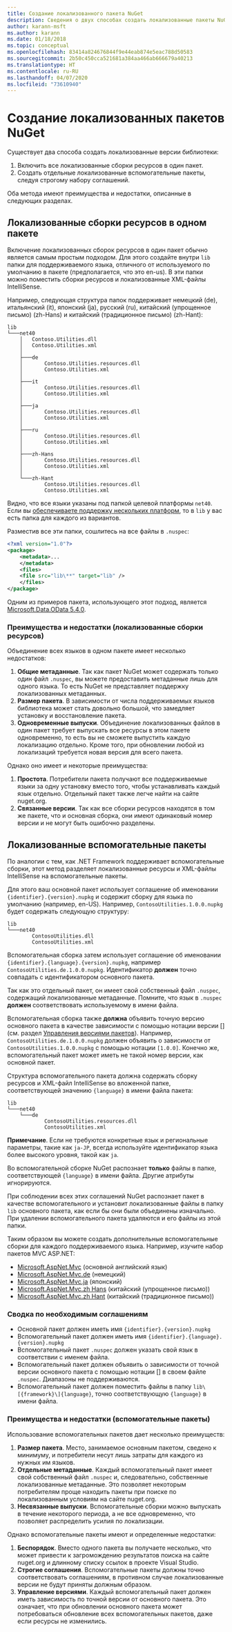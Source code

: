```yaml
---
title: Создание локализованного пакета NuGet
description: Сведения о двух способах создать локализованные пакеты NuGet, включив все сборки в один пакет или опубликовав отдельные сборки.
author: karann-msft
ms.author: karann
ms.date: 01/18/2018
ms.topic: conceptual
ms.openlocfilehash: 83414a824676844f9e44eab874e5eac788d50583
ms.sourcegitcommit: 2b50c450cca521681a384aa466ab666679a40213
ms.translationtype: HT
ms.contentlocale: ru-RU
ms.lasthandoff: 04/07/2020
ms.locfileid: "73610940"
---
```

# <a name="creating-localized-nuget-packages"></a>Создание локализованных пакетов NuGet

Существует два способа создать локализованные версии библиотеки:

1. Включить все локализованные сборки ресурсов в один пакет.
1. Создать отдельные локализованные вспомогательные пакеты, следуя строгому набору соглашений.

Оба метода имеют преимущества и недостатки, описанные в следующих разделах.

## <a name="localized-resource-assemblies-in-a-single-package"></a>Локализованные сборки ресурсов в одном пакете

Включение локализованных сборок ресурсов в один пакет обычно является самым простым подходом. Для этого создайте внутри `lib` папки для поддерживаемого языка, отличного от используемого по умолчанию в пакете (предполагается, что это en-us). В эти папки можно поместить сборки ресурсов и локализованные XML-файлы IntelliSense.

Например, следующая структура папок поддерживает немецкий (de), итальянский (it), японский (ja), русский (ru), китайский (упрощенное письмо) (zh-Hans) и китайский (традиционное письмо) (zh-Hant):

    lib
    └───net40
        │   Contoso.Utilities.dll
        │   Contoso.Utilities.xml
        │
        ├───de
        │       Contoso.Utilities.resources.dll
        │       Contoso.Utilities.xml
        │
        ├───it
        │       Contoso.Utilities.resources.dll
        │       Contoso.Utilities.xml
        │
        ├───ja
        │       Contoso.Utilities.resources.dll
        │       Contoso.Utilities.xml
        │
        ├───ru
        │       Contoso.Utilities.resources.dll
        │       Contoso.Utilities.xml
        │
        ├───zh-Hans
        │       Contoso.Utilities.resources.dll
        │       Contoso.Utilities.xml
        │
        └───zh-Hant
                Contoso.Utilities.resources.dll
                Contoso.Utilities.xml

Видно, что все языки указаны под папкой целевой платформы `net40`. Если вы [обеспечиваете поддержку нескольких платформ](../create-packages/supporting-multiple-target-frameworks.md), то в `lib` у вас есть папка для каждого из вариантов.

Разместив все эти папки, сошлитесь на все файлы в `.nuspec`:

```xml
<?xml version="1.0"?>
<package>
    <metadata>...
    </metadata>
    <files>
    <file src="lib\**" target="lib" />
    </files>
</package>
```

Одним из примеров пакета, использующего этот подход, является [Microsoft.Data.OData 5.4.0](https://nuget.org/packages/Microsoft.Data.OData/5.4.0).

### <a name="advantages-and-disadvantages-localized-resource-assemblies"></a>Преимущества и недостатки (локализованные сборки ресурсов)

Объединение всех языков в одном пакете имеет несколько недостатков:

1. **Общие метаданные**. Так как пакет NuGet может содержать только один файл `.nuspec`, вы можете предоставить метаданные лишь для одного языка. То есть NuGet не представляет поддержку локализованных метаданных.
1. **Размер пакета**. В зависимости от числа поддерживаемых языков библиотека может стать довольно большой, что замедляет установку и восстановление пакета.
1. **Одновременные выпуски**. Объединение локализованных файлов в один пакет требует выпускать все ресурсы в этом пакете одновременно, то есть вы не сможете выпустить каждую локализацию отдельно. Кроме того, при обновлении любой из локализаций требуется новая версия для всего пакета.

Однако оно имеет и некоторые преимущества:

1. **Простота**. Потребители пакета получают все поддерживаемые языки за одну установку вместо того, чтобы устанавливать каждый язык отдельно. Отдельный пакет также легче найти на сайте nuget.org.
1. **Связанные версии**. Так как все сборки ресурсов находятся в том же пакете, что и основная сборка, они имеют одинаковый номер версии и не могут быть ошибочно разделены.

## <a name="localized-satellite-packages"></a>Локализованные вспомогательные пакеты

По аналогии с тем, как .NET Framework поддерживает вспомогательные сборки, этот метод разделяет локализованные ресурсы и XML-файлы IntelliSense на вспомогательные пакеты.

Для этого ваш основной пакет использует соглашение об именовании `{identifier}.{version}.nupkg` и содержит сборку для языка по умолчанию (например, en-US). Например, `ContosoUtilities.1.0.0.nupkg` будет содержать следующую структуру:

    lib
    └───net40
            ContosoUtilities.dll
            ContosoUtilities.xml

Вспомогательная сборка затем использует соглашение об именовании `{identifier}.{language}.{version}.nupkg`, например `ContosoUtilities.de.1.0.0.nupkg`. Идентификатор **должен** точно совпадать с идентификатором основного пакета.

Так как это отдельный пакет, он имеет свой собственный файл `.nuspec`, содержащий локализованные метаданные. Помните, что язык в `.nuspec` **должен** соответствовать используемому в имени файла.

Вспомогательная сборка также **должна** объявить точную версию основного пакета в качестве зависимости с помощью нотации версии [] \(см. раздел [Управления версиями пакетов](../concepts/package-versioning.md)). Например, `ContosoUtilities.de.1.0.0.nupkg` должен объявить о зависимости от `ContosoUtilities.1.0.0.nupkg` с помощью нотации `[1.0.0]`. Конечно же, вспомогательный пакет может иметь не такой номер версии, как основной пакет.

Структура вспомогательного пакета должна содержать сборку ресурсов и XML-файл IntelliSense во вложенной папке, соответствующей значению `{language}` в имени файла пакета:

    lib
    └───net40
        └───de
                ContosoUtilities.resources.dll
                ContosoUtilities.xml

**Примечание**. Если не требуются конкретные язык и региональные параметры, такие как `ja-JP`, всегда используйте идентификатор языка более высокого уровня, такой как `ja`.

Во вспомогательной сборке NuGet распознает **только** файлы в папке, соответствующей `{language}` в имени файла. Другие атрибуты игнорируются.

При соблюдении всех этих соглашений NuGet распознает пакет в качестве вспомогательного и установит локализованные файлы в папку `lib` основного пакета, как если бы они были объединены изначально. При удалении вспомогательного пакета удаляются и его файлы из этой папки.

Таким образом вы можете создать дополнительные вспомогательные сборки для каждого поддерживаемого языка. Например, изучите набор пакетов MVC ASP.NET:

- [Microsoft.AspNet.Mvc](https://nuget.org/packages/Microsoft.AspNet.Mvc) (основной английский язык)
- [Microsoft.AspNet.Mvc.de](https://nuget.org/packages/Microsoft.AspNet.Mvc.de) (немецкий)
- [Microsoft.AspNet.Mvc.ja](https://nuget.org/packages/Microsoft.AspNet.Mvc.ja) (японский)
- [Microsoft.AspNet.Mvc.zh Hans](https://nuget.org/packages/Microsoft.AspNet.Mvc.zh-Hans) (китайский (упрощенное письмо))
- [Microsoft.AspNet.Mvc.zh Hant](https://nuget.org/packages/Microsoft.AspNet.Mvc.zh-Hant) (китайский (традиционное письмо))

### <a name="summary-of-required-conventions"></a>Сводка по необходимым соглашениям

- Основной пакет должен иметь имя `{identifier}.{version}.nupkg`
- Вспомогательный пакет должен иметь имя `{identifier}.{language}.{version}.nupkg`
- Вспомогательный пакет `.nuspec` должен указать свой язык в соответствии с именем файла.
- Вспомогательный пакет должен объявить о зависимости от точной версии основного пакета с помощью нотации [] в своем файле `.nuspec`. Диапазоны не поддерживаются.
- Вспомогательный пакет должен поместить файлы в папку `lib\[{framework}\]{language}`, точно соответствующую `{language}` в имени файла.

### <a name="advantages-and-disadvantages-satellite-packages"></a>Преимущества и недостатки (вспомогательные пакеты)

Использование вспомогательных пакетов дает несколько преимуществ:

1. **Размер пакета**. Место, занимаемое основным пакетом, сведено к минимуму, и потребители несут лишь затраты для каждого из нужных им языков.
1. **Отдельные метаданные**. Каждый вспомогательный пакет имеет свой собственный файл `.nuspec` и, следовательно, собственные локализованные метаданные. Это позволяет некоторым потребителям проще находить пакеты при поиске по локализованным условиям на сайте nuget.org.
1. **Несвязанные выпуски**. Вспомогательные сборки можно выпускать в течение некоторого периода, а не все одновременно, что позволяет распределить усилия по локализации.

Однако вспомогательные пакеты имеют и определенные недостатки:

1. **Беспорядок**. Вместо одного пакета вы получаете несколько, что может привести к загромождению результатов поиска на сайте nuget.org и длинному списку ссылок в проекте Visual Studio.
1. **Строгие соглашения**. Вспомогательные пакеты должны точно соответствовать соглашениям, в противном случае локализованные версии не будут приняты должным образом.
1. **Управление версиями**. Каждый вспомогательный пакет должен иметь зависимость по точной версии от основного пакета. Это означает, что при обновлении основного пакета может потребоваться обновление всех вспомогательных пакетов, даже если ресурсы не изменились.
